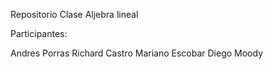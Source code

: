 Repositorio Clase Aljebra lineal

Participantes:

Andres Porras
Richard Castro
Mariano Escobar
Diego Moody
